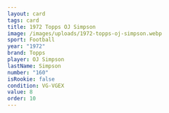```yaml
---
layout: card
tags: card
title: 1972 Topps OJ Simpson
image: /images/uploads/1972-topps-oj-simpson.webp
sport: Football
year: "1972"
brand: Topps
player: OJ Simpson
lastName: Simpson
number: "160"
isRookie: false
condition: VG-VGEX
value: 8
order: 10
---
```

